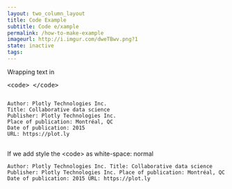 ```yaml
---
layout: two_column_layout
title: Code Example
subtitle: Code e/xample
permalink: /how-to-make-example
imageurl: http://i.imgur.com/dweTBwv.png?1
state: inactive
tags: 
---
```




Wrapping text in <pre>&lt;code&gt; &lt;/code&gt;</pre>

<pre>
<code style="width: 300px;">
Author: Plotly Technologies Inc.  
Title: Collaborative data science  
Publisher: Plotly Technologies Inc.  
Place of publication: Montréal, QC  
Date of publication: 2015  
URL: https://plot.ly  
</code>
</pre>

If we add style the &lt;code&gt; as white-space: normal

<pre><code style="white-space: normal;">
Author: Plotly Technologies Inc.  
Title: Collaborative data science  
Publisher: Plotly Technologies Inc.  
Place of publication: Montréal, QC  
Date of publication: 2015  
URL: https://plot.ly  
</code></pre>

